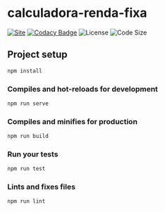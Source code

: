 # calculadora-renda-fixa

[![Site](https://img.shields.io/website-up-down-green-red/https/calculadorarendafixa.ga.svg?label=calculadorarendafixa.ga)](https://calculadorarendafixa.ga)
[![Codacy Badge](https://api.codacy.com/project/badge/Grade/7bc86d9da71a4b35abcac03a799f3afe)](https://www.codacy.com/app/marcelorodrigo/calculadora-renda-fixa?utm_source=github.com&amp;utm_medium=referral&amp;utm_content=marcelorodrigo/calculadora-renda-fixa&amp;utm_campaign=Badge_Grade)
![License](https://img.shields.io/github/license/marcelorodrigo/calculadora-renda-fixa.svg)
![Code Size](https://img.shields.io/github/languages/code-size/badges/shields.svg)



## Project setup
```JavaScript
npm install
```

### Compiles and hot-reloads for development
```JavaScript
npm run serve
```

### Compiles and minifies for production
```JavaScript
npm run build
```

### Run your tests
```JavaScript
npm run test
```

### Lints and fixes files
```JavaScript
npm run lint
```
